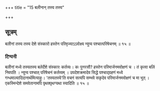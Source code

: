 +++
title = "15 बलीनान् तस्य तस्य"

+++
## सूत्रम्
बलीनां तस्य तस्य देशे संस्कारो हस्तेन परिमृज्याऽऽवोक्ष्य न्युप्य पश्चात्परिषेचनम् ॥ १५ ॥  
### टिप्पनी
बलीनां मध्ये तस्यतस्य बलेर्देशे संस्कारः कर्तव्यः। कः पुनरसौ? हस्तेन परिमार्जनमवोक्षणं च । तं कृत्वा बलिं निवपति । न्युप्य पश्चात् परिषेचनं कर्तव्यम् । उपदेशक्रमादेव सिद्धे पश्चाद्ग्रहणं मध्ये गन्धमाल्यादिदानार्थमित्याहुः। 'तस्यतस्ये'ति वचनं सत्यपि सम्भवे सकृदेव परिमार्जनमवोक्षणं च मा भूत् । एकस्मिन्देशे समवेतानामपि पृथक्पृथग्यथा स्यादिति ॥ १५ ॥  

